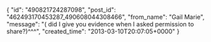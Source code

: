  {
   "id": "490821724287098",
   "post_id": "462493170453287_490608044308466",
   "from_name": "Gail Marie",
   "message": "( did I give you evidence when I asked permission to share?)^^^",
   "created_time": "2013-03-10T20:07:05+0000"
 }
